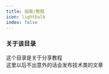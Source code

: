 ```yaml
---
title: 指南/教程
icon: lightbulb
index: false
---
```


### 关于该目录   
这个目录是关于分享教程   
这里以后不出意外的话会发布技术类的文章  